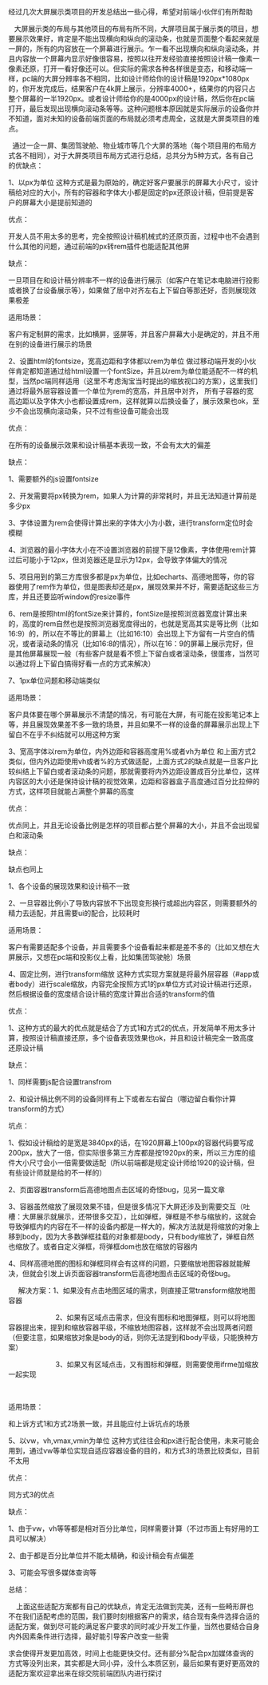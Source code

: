 经过几次大屏展示类项目的开发总结出一些心得，希望对前端小伙伴们有所帮助

   大屏展示类的布局与其他项目的布局有所不同，大屏项目属于展示类的项目，想要展示效果好，肯定是不能出现横向和纵向的滚动条，也就是页面整个看起来就是一屏的，所有的内容放在一个屏幕进行展示。乍一看不出现横向和纵向滚动条，并且内容放一个屏幕内显示好像很容易，按照以往开发经验直接按照设计稿一像素一像素还原，打开一看好像还可以。但实际的需求各种各样很是变态，和移动端一样，pc端的大屏分辨率各不相同，比如设计师给你的设计稿是1920px*1080px的，你开发完成后，结果客户在4k屏上展示，分辨率4000+，结果你的内容只占整个屏幕的一半1920px。或者设计师给你的是4000px的设计稿，然后你在pc端打开，最后发现出现横向滚动条等等。这种问题根本原因就是实际展示的设备你并不知道，面对未知的设备前端页面的布局就必须考虑周全，这就是大屏类项目的难点。

  通过一企一屏、集团驾驶舱、物业城市等几个大屏的落地（每个项目用的布局方式各不相同），对于大屏类项目布局方式进行总结，总共分为5种方式，各有自己的优缺点：



1、以px为单位
这种方式是最为原始的，确定好客户要展示的屏幕大小尺寸，设计稿给对应的大小，所有的容器和字体大小都是固定的px还原设计稿，但前提是客户的屏幕大小是提前知道的

优点：

开发人员不用太多的思考，完全按照设计稿机械式的还原页面，过程中也不会遇到什么其他的问题，通过前端的px转rem插件也能适配其他屏

缺点：

一旦项目在和设计稿分辨率不一样的设备进行展示（如客户在笔记本电脑进行投影或者换了台设备展示等），如果做了居中对齐左右上下留白等那还好，否则展现效果极差

适用场景：

客户有定制屏的需求，比如横屏，竖屏等，并且客户屏幕大小是确定的，并且不用在别的设备进行展示的场景



2、设置html的fontsize，宽高边距和字体都以rem为单位
做过移动端开发的小伙伴肯定都知道通过给html设置一个fontSize，并且以rem为单位能适配不一样的机型，当然pc端同样适用（这里不考虑淘宝当时提出的缩放视口的方案），这里我们通过将最外层容器设置一个单位为rem的宽高，并且居中对齐， 所有子容器的宽高边距以及字体大小也都设置成rem，这样就算以后换设备了，展示效果也ok，至少不会出现横向滚动条，只不过有些设备可能会出现

优点：

在所有的设备展示效果和设计稿基本表现一致，不会有太大的偏差

缺点：

1、需要额外的js设置fontsize

2、开发需要将px转换为rem，如果人为计算的非常耗时，并且无法知道计算前是多少px

3、字体设置为rem会使得计算出来的字体大小为小数，进行transform定位时会模糊

4、浏览器的最小字体大小在不设置浏览器的前提下是12像素，字体使用rem计算过后可能小于12px，但浏览器还是显示为12px，会导致字体偏大的情况

5、项目用到的第三方库很多都是px为单位，比如echarts、高德地图等，你的容器使用了rem作为单位，但是图表却还是px，展现效果并不好，需要适配这些三方库，并且还要监听window的resize事件

6、rem是按照html的fontSize来计算的，fontSize是按照浏览器宽度计算出来的，高度的rem自然也是按照浏览器宽度得出的，也就是宽高其实是等比例（比如16:9）的，所以在不等比的屏幕上（比如16:10）会出现上下方留有一片空白的情况，或者滚动条的情况（比如16:8的情况），所以在16：9的屏幕上展示完好，但是其他屏幕展现一般（有些客户就是看不惯上下留白或者滚动条，很蛋疼，当然可以通过将上下留白搞得好看一点的方式来解决）

7、1px单位问题和移动端类似



适用场景：

客户具体要在哪个屏幕展示不清楚的情况，有可能在大屏，有可能在投影笔记本上等，并且展现效果差不多一致的场景，并且如果不一样的设备的屏幕展示出现上下留白不在乎不纠结就可以用这种方案

3、宽高字体以rem为单位，内外边距和容器高度用%或者vh为单位
和上面方式2类似，但内外边距使用vh或者%的方式做适配，上面方式2的缺点就是一旦客户比较纠结上下留白或者滚动条的问题，那就需要将内外边距设置成百分比单位，这样内容区的大小还是保持设计稿的视觉效果，边距和容器盒子高度通过百分比拉伸的方式，这样项目就能占满整个屏幕的高度

优点：

优点同上，并且无论设备比例是怎样的项目都占整个屏幕的大小，并且不会出现留白和滚动条

缺点：

缺点也同上

1、各个设备的展现效果和设计稿不一致

2、一旦容器比例小了导致内容放不下出现变形换行或超出内容区，则需要额外的精力去适配，并且需要ui的配合，比较耗时

适用场景：

客户有需要适配多个设备，并且需要多个设备看起来都是差不多的（比如又想在大屏展示，又想在pc端和投影仪上看，比如集团驾驶舱）场景

4、固定比例，进行transform缩放
这种方式实现方案就是将最外层容器（#app或者body）进行scale缩放，内容完全按照方式1的px单位方式对设计稿进行还原，然后根据设备的宽度结合设计稿的宽度计算出合适的transform的值

优点：

1、这种方式的最大的优点就是结合了方式1和方式2的优点，开发简单不用太多计算，按照设计稿直接还原，多个设备表现效果也ok，并且和设计稿完全一致高度还原设计稿





缺点：

1、同样需要js配合设置transfrom

2、和设计稿比例不同的设备同样有上下或者左右留白（哪边留白看你计算transform的方式）





坑点：

1、假如设计稿给的是宽是3840px的话，在1920屏幕上100px的容器代码要写成200px，放大了一倍，但实际很多第三方库都是按1920px的来，所以三方库的组件大小尺寸会小一倍需要做适配（所以前端都是规定设计师给1920的设计稿，但有些设计师就是给的不一样的）

2、页面容器transform后高德地图点击区域的奇怪bug，见另一篇文章

3、容器虽然缩放了展现效果不错，但是很多情况下大屏还涉及到需要交互（吐槽：大屏展示就展示，还带很多交互），比如弹框，弹框是不参与缩放的，这就会导致弹框内的内容在不一样的设备内都是一样大的，解决方法就是将缩放的对象上移到body，因为大多数弹框挂载的对象都是body，只有body缩放了，弹框自然也缩放了。或者自定义弹框，将弹框dom也放在缩放的容器内

4、同样高德地图的图标和弹框同样会有这样的问题，只要缩放地图容器就能解决，但就会引发上诉页面容器transform后高德地图点击区域的奇怪bug。

     解决方案：1、如果没有点击地图区域的需求，则直接正常transform缩放地图容器

                        2、如果有区域点击需求，但没有图标和地图弹框，则可以将地图容器提出来，提到和缩放容器平级，不缩放地图容器，这样就不会出现两者问题（但要注意，如果缩放对象是body的话，则你无法提到和body平级，只能换种方案）

                        3、如果又有区域点击，又有图标和弹框，则需要使用ifrme加缩放一起实现

                        

适用场景：

和上诉方式1和方式2场景一致，并且能应付上诉坑点的场景





5、以vw，vh,vmax,vmin为单位
这种方式往往会和px进行配合使用，未来可能会用到，通过vw等单位实现自适应容器设备的目的，和方式3的场景比较类似，目前不太用

优点：

同方式3的优点

缺点：

1、由于vw，vh等等都是相对百分比单位，同样需要计算（不过市面上有好用的工具可以解决）

2、由于都是百分比单位并不能太精确，和设计稿会有点偏差

3、可能会写很多媒体查询等

总结：


    上面这些适配方案都有自己的优缺点，肯定无法做到完美，还有一些畸形屏也不在我们适配考虑的范围，我们要时刻根据客户的需求，结合现有条件选择合适的适配方案，做到尽可能的满足客户要求的同时减少开发工作量，当然也要结合自身内外因素条件进行选择，最好能引导客户改变一些需

求会使得开发更加高效，时间上也能更快交付。还有部分%配合px加媒体查询的方式等没列出来，其实都是大同小异，没什么本质区别，最后如果有更好更高效的适配方案欢迎拿出来在综交院前端团队内进行探讨
